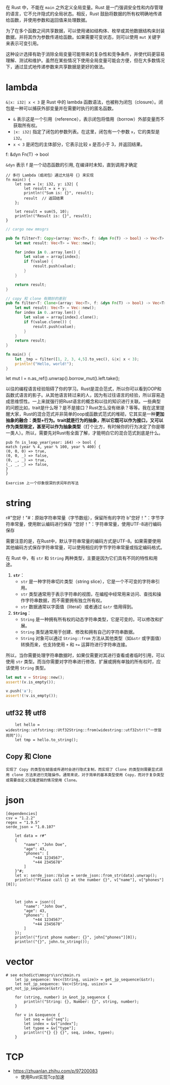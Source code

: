 在 Rust 中，不能在 `main` 之外定义全局变量。Rust 是一门强调安全性和内存管理的语言，它不允许隐式的全局状态。相反，Rust 鼓励将数据的所有权明确地传递给函数，并使用参数和返回值来处理数据。

为了在多个函数之间共享数据，可以使用诸如结构体、枚举或其他数据结构来封装数据，并将其作为参数传递给函数。如果需要可变状态，则可以使用 `mut` 关键字来表示可变引用。

这种设计选择有助于消除全局变量可能带来的复杂性和竞争条件，并使代码更容易理解、测试和维护。虽然在某些情况下使用全局变量可能会方便，但在大多数情况下，通过显式地传递参数来共享数据是更好的做法。



# lambda



`&|x: i32| x < 3` 是 Rust 中的 lambda 函数语法，也被称为闭包（closure）。闭包是一种可以捕获外部变量并在需要时执行的匿名函数。

- `&` 表示这是一个引用（reference），表示闭包将借用（borrow）外部变量而不获取所有权。
- `|x: i32|` 指定了闭包的参数列表。在这里，闭包有一个参数 `x`，它的类型是 `i32`。
- `x < 3` 是闭包的主体部分，它表示比较 `x` 是否小于 3，并返回结果。



f: &dyn Fn(T) -> bool

`&dyn` 表示 f 是一个动态函数的引用, 在编译时未知，直到调用才确定



```
// 多行 Lambda（或闭包）通过大括号 {} 来实现
fn main() {
    let sum = |x: i32, y: i32| {
        let result = x + y;
        println!("Sum is: {}", result);
        result  // 返回结果
    };

    let result = sum(5, 10);
    println!("Result is: {}", result);
}

```







```rust
// cargo new mmsgrs

pub fn filter<T: Copy>(array: Vec<T>, f: &dyn Fn(T) -> bool) -> Vec<T> {
    let mut result: Vec<T> = Vec::new();

    for index in 0..array.len() {
        let value = array[index];
        if f(value) {
            result.push(value);
        }
    }

    return result;
}

// copy 和 clone 有微妙的差别 
pub fn filter<T: Clone>(array: Vec<T>, f: &dyn Fn(T) -> bool) -> Vec<T> {
    let mut result: Vec<T> = Vec::new();
    for index in 0..array.len() {
        let value = array[index].clone();
        if f(value.clone()) {
            result.push(value);
        }
    }
    return result;
}

fn main() {
    let _tmp = filter([1, 2, 3, 4,5].to_vec(), &|x| x < 3);
    println!("Hello, world!");
}
```














let mut l = n.as_ref().unwrap().borrow_mut().left.take(); 



以往的编程语言经验阻碍了你的学习。Rust是混合范式，所以你可以看到OOP和函数式语言的影子。从其他语言转过来的人，因为有过往语言的经验，所以容易造成思维惯性。一上来就强行把Rust语言的概念和以往的知识进行关联。一些典型的问题比如，trait是什么呀？是不是接口？Rust怎么没有继承？等等。我在这里提醒大家，Rust的混合范式并非简单的oop或函数式范式的堆砌，它其实是一种**更加抽象的融合：类型+行为。trait就是行为的抽象，所以它既可以作为接口，又可以作为类型限定，甚至可以作为抽象类型**（打个比方，有时候你的行为决定了你是哪一类人）。所以，需要先对Rust有全面了解，才能明白它的混合范式到底是什么。



```
pub fn is_leap_year(year: i64) -> bool {
match (year % 4, year % 100, year % 400) {
(0, 0, 0) => true,
(0, 0, _) => false,
(0, _, _) => true,
(_, _, _) => false,
}
}

Exercism 上一个印象很深的求闰年的写法
```



# string

r#"您好！"#：原始字符串常量（字节数组），保留所有的字符
b"您好！"：字节字符串常量，使用默认编码进行保存
"您好！"：字符串常量，使用UTF-8进行编码保存

需要注意的是，在Rust中，默认字符串常量的编码方式是UTF-8。如果需要使用其他编码方式保存字符串常量，可以使用相应的字节字符串常量或指定编码格式。



在 Rust 中，有 `str` 和 `String` 两种类型，主要是因为它们具有不同的特性和用途。

1. **`str`**：
   - `str` 是一种字符串切片类型（string slice），它是一个不可变的字符串引用。
   - `str` 类型通常用于表示字符串的视图，在编程中经常用来访问、查找和操作字符串数据，而不需要拥有独立所有权。
   - `str` 数据通常以字面值（literal）或者通过 `&str` 借用得到。
2. **`String`**：
   - `String` 是一种拥有所有权的动态字符串类型，它是可变的，可以修改和扩展。
   - `String` 类型通常用于创建、修改和拥有自己的字符串数据。
   - `String` 对象可以通过 `String::from` 方法从其他类型（如`&str` 或字面值）转换而来，也支持使用 `+` 和 `+=` 运算符进行字符串连接。

所以，当你需要处理字符串数据时，如果仅需要对其进行查看或者临时引用，可以使用 `str` 类型。而当你需要对字符串进行修改、扩展或拥有单独的所有权时，应该使用 `String` 类型。



```rust
let mut v = String::new();
assert!(v.is_empty());

v.push('a');
assert!(!v.is_empty());
```





## utf32  转 utf8

```
    let hello = widestring::utfstring::Utf32String::from(widestring::utf32str!("一世皆尚同"));
    let tmp = hello.to_string();
```



## Copy 和 Clone

```
实现了 Copy 的类型在赋值或传递时会进行隐式复制，而实现了 Clone 的类型则需要显式调用 clone 方法来进行克隆操作。通常来说，对于简单的基本类型使用 Copy，而对于复杂类型或需要自定义克隆逻辑的情况使用 Clone。
```



# json

```
[dependencies]
csv = "1.2.2"
regex = "1.9.5"
serde_json = "1.0.107"

    let data = r#"
    {
        "name": "John Doe",
        "age": 43,
        "phones": [
            "+44 1234567",
            "+44 2345678"
        ]
    }"#;
    let v: serde_json::Value = serde_json::from_str(data).unwrap();
    println!("Please call {} at the number {}", v["name"], v["phones"][0]);



    let john = json!({
        "name": "John Doe",
        "age": 43,
        "phones": [
            "+44 1234567",
            "+44 2345678"
        ]
    });
    println!("first phone number: {}", john["phones"][0]);
    println!("{}", john.to_string());

```





# vector

```
# see echodict\mmsgrs\src\main.rs
	let jp_sequence: Vec<(String, usize)> = get_jp_sequence(&str);
    let not_jp_sequence: Vec<(String, usize)> = get_not_jp_sequence(&str);

    for (string, number) in &not_jp_sequence {
        println!("String: {}, Number: {}", string, number);
    }
    
    for v in &sequence {
        let seq = &v["seq"];
        let index = &v["index"];
        let typee = &v["type"];
        println!("{} {} {}", seq, index, typee);
    }
```





# TCP

- https://zhuanlan.zhihu.com/p/97200083
  - 使用Rust实现Tcp加速



